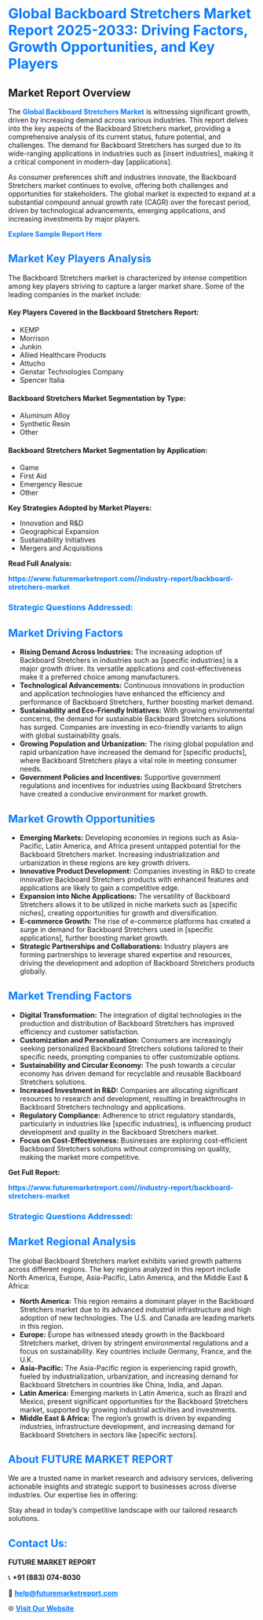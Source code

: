 <h1 style="color: #007BFF;">Global Backboard Stretchers Market Report 2025-2033: Driving Factors, Growth Opportunities, and Key Players</h1>

<section id="overview">
<h2>Market Report Overview</h2>
<p>The <a href="https://www.futuremarketreport.com//industry-report/backboard-stretchers-market" style="color: #007BFF; text-decoration: none;"><strong>Global Backboard Stretchers Market</strong></a> is witnessing significant growth, driven by increasing demand across various industries. This report delves into the key aspects of the Backboard Stretchers market, providing a comprehensive analysis of its current status, future potential, and challenges. The demand for Backboard Stretchers has surged due to its wide-ranging applications in industries such as [insert industries], making it a critical component in modern-day [applications].</p>
<p>As consumer preferences shift and industries innovate, the Backboard Stretchers market continues to evolve, offering both challenges and opportunities for stakeholders. The global market is expected to expand at a substantial compound annual growth rate (CAGR) over the forecast period, driven by technological advancements, emerging applications, and increasing investments by major players.</p>
</section>

<section id="overview">
<p><a href="https://www.futuremarketreport.com//request-sample/reportId=85499" style="color: #007BFF; text-decoration: none;"><strong>Explore Sample Report Here</strong></a></p>
</section>

<section id="key-players">
<h2 style="color: #007BFF;">Market Key Players Analysis</h2>
<p>The Backboard Stretchers market is characterized by intense competition among key players striving to capture a larger market share. Some of the leading companies in the market include:</p>
<h4>Key Players Covered in the Backboard Stretchers Report:</h4>
<ul><li>KEMP</li><li>Morrison</li><li>Junkin</li><li>Allied Healthcare Products</li><li>Attucho</li><li>Genstar Technologies Company</li><li>Spencer Italia</li></ul>
<h4>Backboard Stretchers Market Segmentation by Type:</h4>
<ul><li>Aluminum Alloy</li><li>Synthetic Resin</li><li>Other</li></ul>

<h4>Backboard Stretchers Market Segmentation by Application:</h4>
<ul><li>Game</li><li>First Aid</li><li>Emergency Rescue</li><li>Other</li></ul>
<p><strong>Key Strategies Adopted by Market Players:</strong></p>
<ul>
<li>Innovation and R&D</li>
<li>Geographical Expansion</li>
<li>Sustainability Initiatives</li>
<li>Mergers and Acquisitions</li>
</ul>
</section>

<section>
<p><strong>Read Full Analysis: </strong></p><a href="https://www.futuremarketreport.com//industry-report/backboard-stretchers-market" style="color: #007BFF; text-decoration: none;"><strong>https://www.futuremarketreport.com//industry-report/backboard-stretchers-market</strong></a>
<h3 style="color: #007BFF;">Strategic Questions Addressed:</h3>
</section>

<section id="driving-factors">
<h2 style="color: #007BFF;">Market Driving Factors</h2>
<ul>
<li><strong>Rising Demand Across Industries:</strong> The increasing adoption of Backboard Stretchers in industries such as [specific industries] is a major growth driver. Its versatile applications and cost-effectiveness make it a preferred choice among manufacturers.</li>
<li><strong>Technological Advancements:</strong> Continuous innovations in production and application technologies have enhanced the efficiency and performance of Backboard Stretchers, further boosting market demand.</li>
<li><strong>Sustainability and Eco-Friendly Initiatives:</strong> With growing environmental concerns, the demand for sustainable Backboard Stretchers solutions has surged. Companies are investing in eco-friendly variants to align with global sustainability goals.</li>
<li><strong>Growing Population and Urbanization:</strong> The rising global population and rapid urbanization have increased the demand for [specific products], where Backboard Stretchers plays a vital role in meeting consumer needs.</li>
<li><strong>Government Policies and Incentives:</strong> Supportive government regulations and incentives for industries using Backboard Stretchers have created a conducive environment for market growth.</li>
</ul>
</section>

<section id="growth-opportunities">
<h2 style="color: #007BFF;">Market Growth Opportunities</h2>
<ul>
<li><strong>Emerging Markets:</strong> Developing economies in regions such as Asia-Pacific, Latin America, and Africa present untapped potential for the Backboard Stretchers market. Increasing industrialization and urbanization in these regions are key growth drivers.</li>
<li><strong>Innovative Product Development:</strong> Companies investing in R&D to create innovative Backboard Stretchers products with enhanced features and applications are likely to gain a competitive edge.</li>
<li><strong>Expansion into Niche Applications:</strong> The versatility of Backboard Stretchers allows it to be utilized in niche markets such as [specific niches], creating opportunities for growth and diversification.</li>
<li><strong>E-commerce Growth:</strong> The rise of e-commerce platforms has created a surge in demand for Backboard Stretchers used in [specific applications], further boosting market growth.</li>
<li><strong>Strategic Partnerships and Collaborations:</strong> Industry players are forming partnerships to leverage shared expertise and resources, driving the development and adoption of Backboard Stretchers products globally.</li>
</ul>
</section>

<section id="trending-factors">
<h2 style="color: #007BFF;">Market Trending Factors</h2>
<ul>
<li><strong>Digital Transformation:</strong> The integration of digital technologies in the production and distribution of Backboard Stretchers has improved efficiency and customer satisfaction.</li>
<li><strong>Customization and Personalization:</strong> Consumers are increasingly seeking personalized Backboard Stretchers solutions tailored to their specific needs, prompting companies to offer customizable options.</li>
<li><strong>Sustainability and Circular Economy:</strong> The push towards a circular economy has driven demand for recyclable and reusable Backboard Stretchers solutions.</li>
<li><strong>Increased Investment in R&D:</strong> Companies are allocating significant resources to research and development, resulting in breakthroughs in Backboard Stretchers technology and applications.</li>
<li><strong>Regulatory Compliance:</strong> Adherence to strict regulatory standards, particularly in industries like [specific industries], is influencing product development and quality in the Backboard Stretchers market.</li>
<li><strong>Focus on Cost-Effectiveness:</strong> Businesses are exploring cost-efficient Backboard Stretchers solutions without compromising on quality, making the market more competitive.</li>
</ul>
</section>

<section>
<p><strong>Get Full Report: </strong></p><a href="https://www.futuremarketreport.com//industry-report/backboard-stretchers-market" style="color: #007BFF; text-decoration: none;"><strong>https://www.futuremarketreport.com//industry-report/backboard-stretchers-market</strong></a>
<h3 style="color: #007BFF;">Strategic Questions Addressed:</h3>
</section>


<section id="regional-analysis">
<h2 style="color: #007BFF;">Market Regional Analysis</h2>
<p>The global Backboard Stretchers market exhibits varied growth patterns across different regions. The key regions analyzed in this report include North America, Europe, Asia-Pacific, Latin America, and the Middle East & Africa:</p>
<ul>
<li><strong>North America:</strong> This region remains a dominant player in the Backboard Stretchers market due to its advanced industrial infrastructure and high adoption of new technologies. The U.S. and Canada are leading markets in this region.</li>
<li><strong>Europe:</strong> Europe has witnessed steady growth in the Backboard Stretchers market, driven by stringent environmental regulations and a focus on sustainability. Key countries include Germany, France, and the U.K.</li>
<li><strong>Asia-Pacific:</strong> The Asia-Pacific region is experiencing rapid growth, fueled by industrialization, urbanization, and increasing demand for Backboard Stretchers in countries like China, India, and Japan.</li>
<li><strong>Latin America:</strong> Emerging markets in Latin America, such as Brazil and Mexico, present significant opportunities for the Backboard Stretchers market, supported by growing industrial activities and investments.</li>
<li><strong>Middle East & Africa:</strong> The region’s growth is driven by expanding industries, infrastructure development, and increasing demand for Backboard Stretchers in sectors like [specific sectors].</li>
</ul>
</section>

<footer>
<h2 style="color: #007BFF;">About FUTURE MARKET REPORT</h2>
<p>We are a trusted name in market research and advisory services, delivering actionable insights and strategic support to businesses across diverse industries. Our expertise lies in offering:</p>

<p>Stay ahead in today’s competitive landscape with our tailored research solutions.</p>

<h2 style="color: #007BFF;">Contact Us:</h2>
<p><strong>FUTURE MARKET REPORT</strong></p>
<p>📞 <strong>+91 (883) 074-8030</strong></p>
<p>📧 <strong><a href="mailto:help@futuremarketreport.com" style="color: #007BFF;">help@futuremarketreport.com</a></strong></p>
<p>🌐 <strong><a href="https://www.futuremarketreport.com/" style="color: #007BFF;">Visit Our Website</a></strong></p>
</footer>